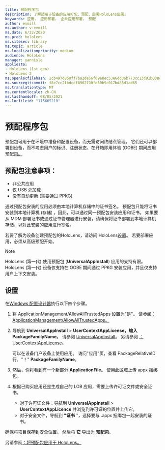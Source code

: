 ```yaml
---
title: 预配程序包
description: 了解适用于设备的应用打包、预配、部署HoloLens部署。
keywords: 应用， 应用部署， 企业应用部署， 预配
author: evmill
ms.author: v-evmill
ms.date: 6/22/2020
ms.prod: hololens
ms.sitesec: library
ms.topic: article
ms.localizationpriority: medium
audience: HoloLens
manager: yannisle
appliesto:
- HoloLens (1st gen)
- HoloLens 2
ms.openlocfilehash: 2cb497d850ff7ba2de66f69e8ec53e6dd36b773cc13d01b038def8d539e3b0c1
ms.sourcegitcommit: f8e7cc2fbdcdf8962700fd50b9c017bd83d1ad65
ms.translationtype: MT
ms.contentlocale: zh-CN
ms.lasthandoff: 08/05/2021
ms.locfileid: "115665210"
---
```

# <a name="provisioning-package"></a>预配程序包

预配包可用于在环境中准备和配置设备，而无需访问终结点管理。 它们还可以部署到设备，而不考虑用户的标识、注册状态、在开箱即用体验 (OOBE) 期间应用预配[包。](/hololens/hololens-provisioning##apply-a-provisioning-package-to-hololens-during-setup)

## <a name="provisioning-packages-considerations"></a>预配包注意事项：

* 非公共应用
* 仅 USB 旁加载
* 没有自动更新 (需要通过 PPKG) 

通过预配包安装的应用必须由本地计算机存储中的证书签名。 预配包只能将证书安装到本地计算机 (存储) ，因此，可以通过同一预配包安装应用和证书。 如果要从 MDM 部署证书或通过证书管理器进行安装，请确保[](certificate-manager.md)将证书部署到本地计算机存储，以对此安装的应用进行签名。

若要了解为设备创建预配包的HoloLens，请访问 HoloLens[设置](/hololens/hololens-provisioning)。 若要部署应用，必须从高级预配开始。

> [!NOTE]
> HoloLens (第一代) 使用预配包 (**UniversalAppInstall**) 应用的支持有限。 HoloLens (第一代) 设备仅支持在 OOBE 期间通过 PPKG 安装应用，并且仅支持用户上下文安装。

## <a name="setup"></a>设置

在[Windows 配置设计器](https://www.microsoft.com/store/productId/9NBLGGH4TX22)执行以下四个步骤。

1. 将 ApplicationManagement/AllowAllTrustedApps 设置为"是"。 请参阅[：ApplicationManagement/AllowAllTrustedApps。](/windows/client-management/mdm/policy-csp-applicationmanagement#applicationmanagement-allowalltrustedapps)

2. 导航到 **UniversalAppInstall**  >  **UserContextAppLicense，输入** **PackageFamilyName**。 请参阅 [UniversalAppInstall](/windows/configuration/wcd/wcd-universalappinstall)。 另请参阅 [：UserContextAppLicense](/windows/configuration/wcd/wcd-universalappinstall#usercontextapplicense)。

   可以在设备门户设备上使用应用。 访问"应用"页，查看 PackageRelativeID 行，"！" **PackageFamilyName**。

3. 然后，你将看到有一个新部分 **ApplicationFile**。 使用此区域上传 appx 捆绑包。

4. 根据已购买应用还是生成自己的 LOB 应用，需要上传许可证文件或安全证书。

    - 对于许可证文件：导航到 **UniversalAppInstall**  >  **UserContextAppLicence** 并浏览到许可证的位置并上传它。
    - 对于安全文件，导航到 **"证书** "，选择要与 .appx 捆绑包一起安装的证书。

确保将项目保存到安全位置。 然后将 **它** 导出为 **预配包**。  

另请参阅[：将预配包应用于 HoloLens。](/hololens/hololens-provisioning#apply-a-provisioning-package-to-hololens-during-setup)
